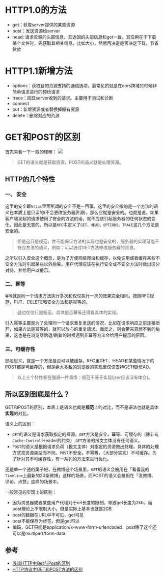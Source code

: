 # HTTP1.0的方法
+ get：获取server提供的某些资源
+ post：发送资源给server
+ head: 请求资源的头部信息，其返回的头部信息和get一致。其应用在于下载某个文件时，先获取其相关信息，比如大小，然后再决定是否决定下载，节省贷款


# HTTP1.1新增方法
+ options：获取目的资源支持的通信选项，最常见的就是在cors跨域的时候非简单请求进行的预检请求
+ trace：回显server收到的请求。主要用于测试和诊断
+ connect
+ put：新增资源或者替换掉原有资源
+ delete：删除对应的资源

# GET和POST的区别
首先来看一下一般的理解：
![](https://user-gold-cdn.xitu.io/2018/11/19/1672bc1e880722a7?w=1361&h=554&f=png&s=126520)

> GET的语义就是获取资源，POST的语义就是处理资源。

## HTTP的几个特性
### 一、 安全
这里的安全跟`https`里面所谓的安全不是一回事。这里的安全指的是一个方法的语义在本质上是只读的(不会更改服务器资源)，那么它就是安全的。也就是说，如果客户端发起的请求使用了安全的方法的话，就不应该引起服务器的任何状态的变化，因此是无害的。所以是`RFC`中定义了`GET、HEAD、OPTIONS、TRACE`这几个方法是安全的。

> 但是这只是规范，并不能保证方法的实现也是安全的，服务器的实现可能不符合方法的语义，例如：可以通过GET方法修改服务器的资源。

之所以引入安全这个概念，是为了方便网络爬虫和缓存，以免调用或者缓存某些不安全方法时引起某些以外后果。用户代理应该在执行安全或不安全方法时做出区分对待，并给用户以提示。

### 二、幂等
`幂等`就是同一个请求方法执行多次和仅仅执行一次的效果完全相同。按照RFC规范，PUT、DELETE和安全方法都是幂等的。
> 这也仅仅只是规范，具体是否幂等还得看具体的实现。

引入幂等主要是为了处理同一个请求重复发送的情况，比如在请求响应之前连接断开，如果方法是幂等的，就可以放心的重复请求。而反之，则会带来意想不到的后果，这也是在浏览器后退/刷新的时候遇到非幂等方法会给用户提示的原因。

### 三、可缓存性
顾名思义，就是一个方法是否可以被缓存。RFC里GET、HEAD和某些情况下的POST都是可缓存的，但是绝大多数的浏览器的实现里仅仅支持GET和HEAD。

> 以上三个特性都在强调一件事情：规范不等于实现(jser应该深有体会)。

## 所以区别到底是什么？
GET和POST的区别，本质上是语义也就是**规范**上的对比，而不是语法也就是具体**实现**的对比。

语义上的区别：
+ `GET`的语义是请求获取指定的资源。`GET`方法是安全、幂等、可缓存的（除非有 `Cache-Control` Header的约束）,`GET`方法的报文主体没有任何语义。
+ `POST`的语义是根据请求负荷（报文主体）对指定的资源做出处理，具体的处理方式视资源类型而不同。`POST`不安全，不幂等，（大部分实现）不可缓存。为了针对其不可缓存性，有一系列的方法来进行优化。

还是举一个通俗栗子吧，在微博这个场景里，`GET`的语义会被用在「看看我的`Timeline`上最新的20条微博」这样的场景，而POST的语义会被用在「发微博、评论、点赞」这样的场景中。

一般常见的实现上的区别：
+ 因为浏览器或者某些用户代理对于url长度的限制，导致get长度为2kb，而post理论上不限制大小，但是实际上基本也就是2GB
+ post的数据在URL中不可见，get可见
+ post不能保存为标签，但是get可以
+ 编码，GET只能是application/x-www-form-urlencoded，post除了这个还可以是multipart/form-data

## 参考
+ [浅谈HTTP中Get与Post的区别](https://www.cnblogs.com/hyddd/archive/2009/03/31/1426026.html)
+ [HTTP协议中GET和POST方法的区别](https://sunshinevvv.coding.me/blog/2017/02/09/HttpGETv.s.POST/)


